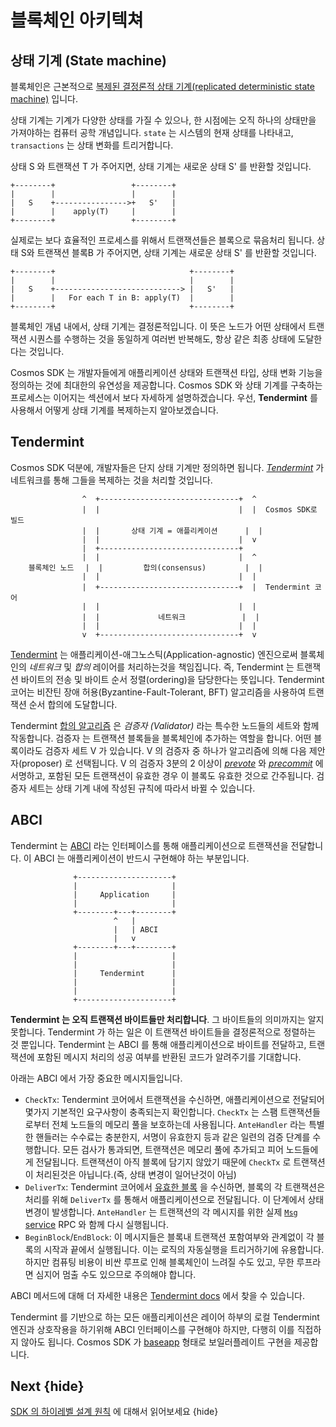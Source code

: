 <!--
order: 3
-->

# 블록체인 아키텍쳐

## 상태 기계 (State machine)

블록체인은 근본적으로 [복제된 결정론적 상태 기계(replicated deterministic state machine)](https://en.wikipedia.org/wiki/State_machine_replication) 입니다.

상태 기계는 기계가 다양한 상태를 가질 수 있으나, 한 시점에는 오직 하나의 상태만을 가져야하는 컴퓨터 공학 개념입니다. `state` 는 시스템의 현재 상태를 나타내고, 
`transactions` 는 상태 변화를 트리거합니다.

상태 S 와 트랜잭션 T 가 주어지면, 상태 기계는 새로운 상태 S' 를 반환할 것입니다.

```
+--------+                 +--------+
|        |                 |        |
|   S    +---------------->+   S'   |
|        |    apply(T)     |        |
+--------+                 +--------+
```

실제로는 보다 효율적인 프로세스를 위해서 트랜잭션들은 블록으로 묶음처리 됩니다. 상태 S와 트랜잭션 블록B 가 주어지면, 상태 기계는 새로운 상태 S' 를 반환할 것입니다.

```
+--------+                              +--------+
|        |                              |        |
|   S    +----------------------------> |   S'   |
|        |   For each T in B: apply(T)  |        |
+--------+                              +--------+
```

블록체인 개념 내에서, 상태 기계는 결정론적입니다. 이 뜻은 노드가 어떤 상태에서 트랜잭션 시퀀스를 수행하는 것을 동일하게 여러번 반복해도, 항상 같은 최종 상태에 
도달한다는 것입니다.

Cosmos SDK 는 개발자들에게 애플리케이션 상태와 트랜잭션 타입, 상태 변화 기능을 정의하는 것에 최대한의 유연성을 제공합니다. Cosmos SDK 와 상태 기계를 
구축하는 프로세스는 이어지는 섹션에서 보다 자세하게 설명하겠습니다. 우선, **Tendermint** 를 사용해서 어떻게 상태 기계를 복제하는지 알아보겠습니다.

## Tendermint

Cosmos SDK 덕분에, 개발자들은 단지 상태 기계만 정의하면 됩니다. 
[*Tendermint*](https://tendermint.com/docs/introduction/what-is-tendermint.html) 가 네트워크를 통해 그들을 복제하는 것을 처리할 것입니다.

```
                ^  +-------------------------------+  ^
                |  |                               |  |  Cosmos SDK로 빌드
                |  |       상태 기계 = 애플리케이션ㅤㅤㅤㅤ|  |
                |  |                               |  v
                |  +-------------------------------+
                |  |                               |  ^
    블록체인 노드 ㅤ|  |         합의(consensus)ㅤㅤㅤㅤㅤ |  |
                |  |                               |  |
                |  +-------------------------------+  |  Tendermint 코어
                |  |                               |  |
                |  |             네트워크        ㅤㅤㅤ|  |
                |  |                               |  |
                v  +-------------------------------+  v
```

[Tendermint](https://tendermint.com/docs/introduction/what-is-tendermint.html) 는 애플리케이션-애그노스틱(Application-agnostic) 
엔진으로써 블록체인의 *네트워크* 및 *합의* 레이어를 처리하는것을 책임집니다. 즉, Tendermint 는 트랜잭션 바이트의 전송 및 바이트 순서 정렬(ordering)을 
담당한다는 뜻입니다. Tendermint 코어는 비잔틴 장애 허용(Byzantine-Fault-Tolerant, BFT) 알고리즘을 사용하여 트랜잭션 순서 합의에 도달합니다.

Tendermint [합의 알고리즘](https://docs.tendermint.com/v0.34/introduction/what-is-tendermint.html#consensus-overview) 은 
*검증자 (Validator)* 라는 특수한 노드들의 세트와 함께 작동합니다. 검증자 는 트랜잭션 블록들을 블록체인에 추가하는 역할을 합니다. 어떤 블록이라도 검증자 
세트 V 가 있습니다. V 의 검증자 중 하나가 알고리즘에 의해 다음 제안자(proposer) 로 선택됩니다. V 의 검증자 3분의 2 이상이 
*[prevote](https://docs.tendermint.com/v0.34/spec/consensus/consensus.html#prevote-step-height-h-round-r)* 와 
*[precommit](https://docs.tendermint.com/v0.34/spec/consensus/consensus.html#precommit-step-height-h-round-r)* 에 서명하고, 
포함된 모든 트랜잭션이 유효한 경우 이 블록도 유효한 것으로 간주됩니다. 검증자 세트는 상태 기계 내에 작성된 규칙에 따라서 바뀔 수 있습니다. 

## ABCI

Tendermint 는 [ABCI](https://docs.tendermint.com/v0.34/spec/abci/) 라는 인터페이스를 통해 애플리케이션으로 트랜잭션을 전달합니다. 
이 ABCI 는 애플리케이션이 반드시 구현해야 하는 부분입니다.

```
              +---------------------+
              |                     |
              |     Application     |
              |                     |
              +--------+---+--------+
                       ^   |
                       |   | ABCI
                       |   v
              +--------+---+--------+
              |                     |
              |                     |
              |     Tendermint      |
              |                     |
              |                     |
              +---------------------+
```

**Tendermint 는 오직 트랜잭션 바이트들만 처리합니다**. 그 바이트들의 의미까지는 알지 못합니다. Tendermint 가 하는 일은 이 트랜잭션 바이트들을 결정론적으로 
정렬하는 것 뿐입니다. Tendermint 는 ABCI 를 통해 애플리케이션으로 바이트를 전달하고, 트랜잭션에 포함된 메시지 처리의 성공 여부를 반환된 코드가 알려주기를 
기대합니다.

아래는 ABCI 에서 가장 중요한 메시지들입니다.

- `CheckTx`: Tendermint 코어에서 트랜잭션을 수신하면, 애플리케이션으로 전달되어 몇가지 기본적인 요구사항이 충족되는지 확인합니다. `CheckTx` 는 스팸 
  트랜잭션들로부터 전체 노드들의 메모리 풀을 보호하는데 사용됩니다. `AnteHandler` 라는 특별한 핸들러는 수수료는 충분한지, 서명이 유효한지 등과 같은 일련의 
  검증 단계를 수행합니다. 모든 검사가 통과되면, 트랜잭션은 메모리 풀에 추가되고 피어 노드들에게 전달됩니다. 트랜잭션이 아직 블록에 담기지 않았기 때문에 
  `CheckTx` 로 트랜잭션이 처리된것은 아닙니다.(즉, 상태 변경이 일어난것이 아님)
- `DeliverTx`: Tendermint 코어에서 [유효한 블록](https://docs.tendermint.com/v0.34/spec/blockchain/blockchain.html#validation) 을 
  수신하면, 블록의 각 트랜잭션은 처리를 위해 `DeliverTx` 를 통해서 애플리케이션으로 전달됩니다. 이 단계에서 상태 변경이 발생합니다. `AnteHandler` 는 
  트랜잭션의 각 메시지를 위한 실제 [`Msg` service](../building-modules/msg-services.md) RPC 와 함께 다시 실행됩니다.
- `BeginBlock`/`EndBlock`: 이 메시지들은 블록내 트랜잭션 포함여부와 관계없이 각 블록의 시작과 끝에서 실행됩니다. 이는 로직의 자동실행을 트리거하기에 
  유용합니다. 하지만 컴퓨팅 비용이 비싼 루프로 인해 블록체인이 느려질 수도 있고, 무한 루프라면 심지어 멈출 수도 있으므로 주의해야 합니다. 

ABCI 메서드에 대해 더 자세한 내용은 [Tendermint docs](https://docs.tendermint.com/v0.34/spec/abci/abci.html#overview) 에서 찾을 수 
있습니다.

Tendermint 를 기반으로 하는 모든 애플리케이션은 레이어 하부의 로컬 Tendermint 엔진과 상호작용을 하기위해 ABCI 인터페이스를 구현해야 하지만, 다행히 이를 
직접하지 않아도 됩니다. Cosmos SDK 가 [baseapp](./sdk-design.md#baseapp) 형태로 보일러플레이트 구현을 제공합니다. 

## Next {hide}

[SDK 의 하이레벨 설계 원칙](./sdk-design.md) 에 대해서 읽어보세요 {hide}
